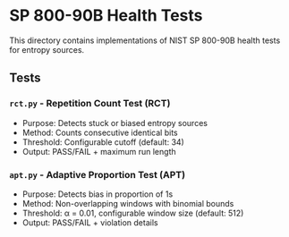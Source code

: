# SP 800-90B Health Tests

This directory contains implementations of NIST SP 800-90B health tests for entropy sources.

## Tests

### `rct.py` - Repetition Count Test (RCT)
- Purpose: Detects stuck or biased entropy sources
- Method: Counts consecutive identical bits
- Threshold: Configurable cutoff (default: 34)
- Output: PASS/FAIL + maximum run length

### `apt.py` - Adaptive Proportion Test (APT)
- Purpose: Detects bias in proportion of 1s
- Method: Non-overlapping windows with binomial bounds
- Threshold: α = 0.01, configurable window size (default: 512)
- Output: PASS/FAIL + violation details 